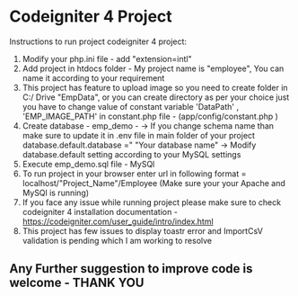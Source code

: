 # Codeigniter 4 Project 

Instructions to run project codeigniter 4 project:
1. Modify your php.ini file - add "extension=intl"
2. Add project in htdocs folder - My project name is "employee", You can name it according to your requirement
3. This project has feature to upload image so you need to create folder in C:/ Drive "EmpData", or you can create directory as per your choice just you have to change value of constant variable 'DataPath' , 'EMP_IMAGE_PATH' in constant.php file - (app/config/constant.php )
4. Create database - emp_demo -
 -> If you change schema name than make sure to update it in .env file in main folder of your project database.default.database =" "Your database name"
 -> Modify database.default setting according to your MySQL settings
5. Execute emp_demo.sql file - MySQl 
6. To run project in your browser enter url in following format = localhost/"Project_Name"/Employee (Make sure your your Apache and MySQl is running)
7. If you face any issue while running project please make sure to check codeigniter 4 installation documentation - https://codeigniter.com/user_guide/intro/index.html
8. This project has few issues to display toastr error and ImportCsV validation is pending which I am working to resolve
## Any Further suggestion to improve code is welcome - THANK YOU

